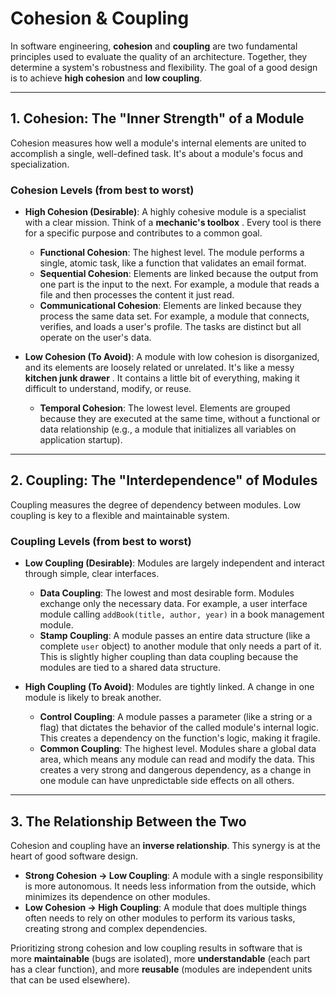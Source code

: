 # Cohesion & Coupling

In software engineering, **cohesion** and **coupling** are two fundamental principles used to evaluate the quality of an architecture. Together, they determine a system's robustness and flexibility. The goal of a good design is to achieve **high cohesion** and **low coupling**.

---

## 1. Cohesion: The "Inner Strength" of a Module

Cohesion measures how well a module's internal elements are united to accomplish a single, well-defined task. It's about a module's focus and specialization.

### Cohesion Levels (from best to worst)

* **High Cohesion (Desirable)**: A highly cohesive module is a specialist with a clear mission. Think of a **mechanic's toolbox** . Every tool is there for a specific purpose and contributes to a common goal.
    * **Functional Cohesion**: The highest level. The module performs a single, atomic task, like a function that validates an email format.
    * **Sequential Cohesion**: Elements are linked because the output from one part is the input to the next. For example, a module that reads a file and then processes the content it just read.
    * **Communicational Cohesion**: Elements are linked because they process the same data set. For example, a module that connects, verifies, and loads a user's profile. The tasks are distinct but all operate on the user's data.

* **Low Cohesion (To Avoid)**: A module with low cohesion is disorganized, and its elements are loosely related or unrelated. It's like a messy **kitchen junk drawer** . It contains a little bit of everything, making it difficult to understand, modify, or reuse.
    * **Temporal Cohesion**: The lowest level. Elements are grouped because they are executed at the same time, without a functional or data relationship (e.g., a module that initializes all variables on application startup).

---

## 2. Coupling: The "Interdependence" of Modules

Coupling measures the degree of dependency between modules. Low coupling is key to a flexible and maintainable system.

### Coupling Levels (from best to worst)

* **Low Coupling (Desirable)**: Modules are largely independent and interact through simple, clear interfaces.
    * **Data Coupling**: The lowest and most desirable form. Modules exchange only the necessary data. For example, a user interface module calling `addBook(title, author, year)` in a book management module.
    * **Stamp Coupling**: A module passes an entire data structure (like a complete `user` object) to another module that only needs a part of it. This is slightly higher coupling than data coupling because the modules are tied to a shared data structure.

* **High Coupling (To Avoid)**: Modules are tightly linked. A change in one module is likely to break another.
    * **Control Coupling**: A module passes a parameter (like a string or a flag) that dictates the behavior of the called module's internal logic. This creates a dependency on the function's logic, making it fragile.
    * **Common Coupling**: The highest level. Modules share a global data area, which means any module can read and modify the data. This creates a very strong and dangerous dependency, as a change in one module can have unpredictable side effects on all others.

---

## 3. The Relationship Between the Two

Cohesion and coupling have an **inverse relationship**. This synergy is at the heart of good software design.

* **Strong Cohesion → Low Coupling**: A module with a single responsibility is more autonomous. It needs less information from the outside, which minimizes its dependence on other modules.
* **Low Cohesion → High Coupling**: A module that does multiple things often needs to rely on other modules to perform its various tasks, creating strong and complex dependencies.

Prioritizing strong cohesion and low coupling results in software that is more **maintainable** (bugs are isolated), more **understandable** (each part has a clear function), and more **reusable** (modules are independent units that can be used elsewhere).